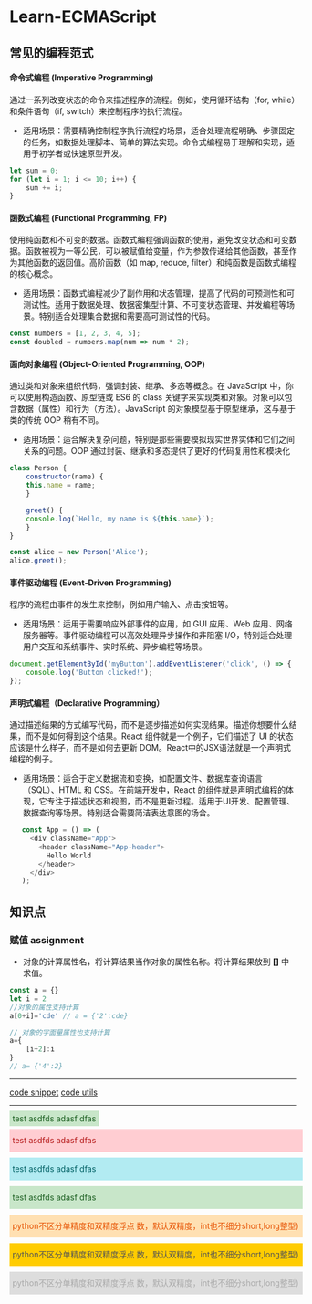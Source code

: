 
<style>

    .success {
        padding:5px;
        display:inline;
        color:#1B5E20;
        background-color:#C8E6C9;
    }
    .warning {
        padding:5px;
        display:inline;
        color:#E65100;
        background-color:#FFE0B2;
        width:100%;
    }
    .danger {
        padding:5px;
        display:inline;
        color:#B71C1C;
        background-color:#FFCDD2;
    }
    .info {
        padding:5px;
        display:inline;
        color:#006064;
        background-color:#B2EBF2;
    }
    .doubt {
        padding:5px;
        display:inline;
        color:#AAA;
        background-color:#DDDDDD;
    }
    .asso {
        padding:5px;
        display:inline;
        color:#555;
        background-color:#FFCC00;        
    }
    
    .alert {
        display:inline-block;
        width:100%;
        padding:5px;
        line-height:30px;
        margin-top:10px;
    }
</style>


# Learn-ECMAScript

## 常见的编程范式
#### 命令式编程 (Imperative Programming)
通过一系列改变状态的命令来描述程序的流程。例如，使用循环结构（for, while）和条件语句（if, switch）来控制程序的执行流程。
- 适用场景：需要精确控制程序执行流程的场景，适合处理流程明确、步骤固定的任务，如数据处理脚本、简单的算法实现。命令式编程易于理解和实现，适用于初学者或快速原型开发。
```javascript
let sum = 0;
for (let i = 1; i <= 10; i++) {
    sum += i;
}
```


#### 函数式编程 (Functional Programming, FP)
使用纯函数和不可变的数据。函数式编程强调函数的使用，避免改变状态和可变数据。函数被视为一等公民，可以被赋值给变量，作为参数传递给其他函数，甚至作为其他函数的返回值。高阶函数（如 map, reduce, filter）和纯函数是函数式编程的核心概念。
- 适用场景：函数式编程减少了副作用和状态管理，提高了代码的可预测性和可测试性。适用于数据处理、数据密集型计算、不可变状态管理、并发编程等场景。特别适合处理集合数据和需要高可测试性的代码。
```javascript
const numbers = [1, 2, 3, 4, 5];
const doubled = numbers.map(num => num * 2);
```

#### 面向对象编程 (Object-Oriented Programming, OOP)
通过类和对象来组织代码，强调封装、继承、多态等概念。在 JavaScript 中，你可以使用构造函数、原型链或 ES6 的 class 关键字来实现类和对象。对象可以包含数据（属性）和行为（方法）。JavaScript 的对象模型基于原型继承，这与基于类的传统 OOP 稍有不同。
- 适用场景：适合解决复杂问题，特别是那些需要模拟现实世界实体和它们之间关系的问题。OOP 通过封装、继承和多态提供了更好的代码复用性和模块化
```javascript
class Person {
    constructor(name) {
    this.name = name;
    }

    greet() {
    console.log(`Hello, my name is ${this.name}`);
    }
}

const alice = new Person('Alice');
alice.greet();
```

#### 事件驱动编程 (Event-Driven Programming)
程序的流程由事件的发生来控制，例如用户输入、点击按钮等。
- 适用场景：适用于需要响应外部事件的应用，如 GUI 应用、Web 应用、网络服务器等。事件驱动编程可以高效处理异步操作和非阻塞 I/O，特别适合处理用户交互和系统事件、实时系统、异步编程等场景。
```javascript
document.getElementById('myButton').addEventListener('click', () => {
    console.log('Button clicked!');
});
```

#### 声明式编程（Declarative Programming）
通过描述结果的方式编写代码，而不是逐步描述如何实现结果。描述你想要什么结果，而不是如何得到这个结果。React 组件就是一个例子，它们描述了 UI 的状态应该是什么样子，而不是如何去更新 DOM。React中的JSX语法就是一个声明式编程的例子。
- 适用场景：适合于定义数据流和变换，如配置文件、数据库查询语言（SQL）、HTML 和 CSS。在前端开发中，React 的组件就是声明式编程的体现，它专注于描述状态和视图，而不是更新过程。适用于UI开发、配置管理、数据查询等场景。特别适合需要简洁表达意图的场合。
```javascript
   const App = () => (
     <div className="App">
       <header className="App-header">
         Hello World
       </header>
     </div>
   );
```

## 知识点

### 赋值 assignment
- 对象的计算属性名，将计算结果当作对象的属性名称。将计算结果放到 **[]** 中求值。

```javascript
const a = {}
let i = 2
//对象的属性支持计算
a[0+i]='cde' // a = {'2':cde}

// 对象的字面量属性也支持计算
a={
    [i+2]:i
}
// a= {'4':2}

```

--------
[code snippet](./code-snippet.md)
[code utils](./code-unitls/utils.md)


----
<span class="success">
    test asdfds adasf dfas 
</span>

<span class="alert danger">
    test asdfds adasf dfas 
</span>

<span class="alert info">
    test asdfds adasf dfas 
</span>


<span class="alert success">
    test asdfds adasf dfas 
</span>

<div class="alert warning">python不区分单精度和双精度浮点
数，默认双精度，int也不细分short,long整型)
</div>

<div class="alert asso">python不区分单精度和双精度浮点
数，默认双精度，int也不细分short,long整型)
</div>

<div class="alert doubt">python不区分单精度和双精度浮点
数，默认双精度，int也不细分short,long整型)
</div>